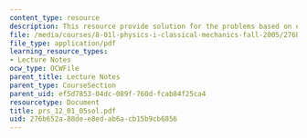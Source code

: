 ```yaml
---
content_type: resource
description: This resource provide solution for the problems based on energy.
file: /media/courses/8-01l-physics-i-classical-mechanics-fall-2005/276b652a88dee8edab6acb15b9cb6856_prs_12_01_05sol.pdf
file_type: application/pdf
learning_resource_types:
- Lecture Notes
ocw_type: OCWFile
parent_title: Lecture Notes
parent_type: CourseSection
parent_uid: ef5d7853-04dc-089f-760d-fcab84f25ca4
resourcetype: Document
title: prs_12_01_05sol.pdf
uid: 276b652a-88de-e8ed-ab6a-cb15b9cb6856
---
```

